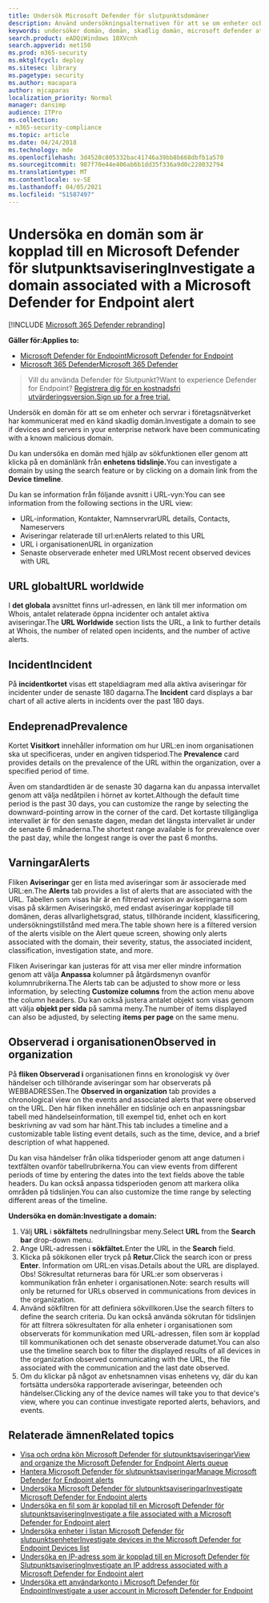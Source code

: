 ```yaml
---
title: Undersök Microsoft Defender för slutpunktsdomäner
description: Använd undersökningsalternativen för att se om enheter och servrar har kommunicerat med skadliga domäner.
keywords: undersöker domän, domän, skadlig domän, microsoft defender atp, avisering, URL
search.product: eADQiWindows 10XVcnh
search.appverid: met150
ms.prod: m365-security
ms.mktglfcycl: deploy
ms.sitesec: library
ms.pagetype: security
ms.author: macapara
author: mjcaparas
localization_priority: Normal
manager: dansimp
audience: ITPro
ms.collection:
- m365-security-compliance
ms.topic: article
ms.date: 04/24/2018
ms.technology: mde
ms.openlocfilehash: 3d4520c805332bac41746a39bb8b668dbfb1a570
ms.sourcegitcommit: 987f70e44e406ab6b1dd35f336a9d0c228032794
ms.translationtype: MT
ms.contentlocale: sv-SE
ms.lasthandoff: 04/05/2021
ms.locfileid: "51587497"
---
```

# <a name="investigate-a-domain-associated-with-a-microsoft-defender-for-endpoint-alert"></a><span data-ttu-id="104ff-104">Undersöka en domän som är kopplad till en Microsoft Defender för slutpunktsavisering</span><span class="sxs-lookup"><span data-stu-id="104ff-104">Investigate a domain associated with a Microsoft Defender for Endpoint alert</span></span>

[!INCLUDE [Microsoft 365 Defender rebranding](../../includes/microsoft-defender.md)]


<span data-ttu-id="104ff-105">**Gäller för:**</span><span class="sxs-lookup"><span data-stu-id="104ff-105">**Applies to:**</span></span>
- [<span data-ttu-id="104ff-106">Microsoft Defender för Endpoint</span><span class="sxs-lookup"><span data-stu-id="104ff-106">Microsoft Defender for Endpoint</span></span>](https://go.microsoft.com/fwlink/p/?linkid=2154037)
- [<span data-ttu-id="104ff-107">Microsoft 365 Defender</span><span class="sxs-lookup"><span data-stu-id="104ff-107">Microsoft 365 Defender</span></span>](https://go.microsoft.com/fwlink/?linkid=2118804)

><span data-ttu-id="104ff-108">Vill du använda Defender för Slutpunkt?</span><span class="sxs-lookup"><span data-stu-id="104ff-108">Want to experience Defender for Endpoint?</span></span> [<span data-ttu-id="104ff-109">Registrera dig för en kostnadsfri utvärderingsversion.</span><span class="sxs-lookup"><span data-stu-id="104ff-109">Sign up for a free trial.</span></span>](https://www.microsoft.com/microsoft-365/windows/microsoft-defender-atp?ocid=docs-wdatp-investigatedomain-abovefoldlink) 

<span data-ttu-id="104ff-110">Undersök en domän för att se om enheter och servrar i företagsnätverket har kommunicerat med en känd skadlig domän.</span><span class="sxs-lookup"><span data-stu-id="104ff-110">Investigate a domain to see if devices and servers in your enterprise network have been communicating with a known malicious domain.</span></span>

<span data-ttu-id="104ff-111">Du kan undersöka en domän med hjälp av sökfunktionen eller genom att klicka på en domänlänk från **enhetens tidslinje.**</span><span class="sxs-lookup"><span data-stu-id="104ff-111">You can investigate a domain by using the search feature or by clicking on a domain link from the **Device timeline**.</span></span>

<span data-ttu-id="104ff-112">Du kan se information från följande avsnitt i URL-vyn:</span><span class="sxs-lookup"><span data-stu-id="104ff-112">You can see information from the following sections in the URL view:</span></span>

- <span data-ttu-id="104ff-113">URL-information, Kontakter, Namnservrar</span><span class="sxs-lookup"><span data-stu-id="104ff-113">URL details, Contacts, Nameservers</span></span>
- <span data-ttu-id="104ff-114">Aviseringar relaterade till url:en</span><span class="sxs-lookup"><span data-stu-id="104ff-114">Alerts related to this URL</span></span> 
- <span data-ttu-id="104ff-115">URL i organisationen</span><span class="sxs-lookup"><span data-stu-id="104ff-115">URL in organization</span></span>
- <span data-ttu-id="104ff-116">Senaste observerade enheter med URL</span><span class="sxs-lookup"><span data-stu-id="104ff-116">Most recent observed devices with URL</span></span>

## <a name="url-worldwide"></a><span data-ttu-id="104ff-117">URL globalt</span><span class="sxs-lookup"><span data-stu-id="104ff-117">URL worldwide</span></span>

<span data-ttu-id="104ff-118">I **det globala** avsnittet finns url-adressen, en länk till mer information om Whois, antalet relaterade öppna incidenter och antalet aktiva aviseringar.</span><span class="sxs-lookup"><span data-stu-id="104ff-118">The **URL Worldwide** section lists the URL, a link to further details at Whois, the number of related open incidents, and the number of active alerts.</span></span>

## <a name="incident"></a><span data-ttu-id="104ff-119">Incident</span><span class="sxs-lookup"><span data-stu-id="104ff-119">Incident</span></span>

<span data-ttu-id="104ff-120">På **incidentkortet** visas ett stapeldiagram med alla aktiva aviseringar för incidenter under de senaste 180 dagarna.</span><span class="sxs-lookup"><span data-stu-id="104ff-120">The **Incident** card displays a bar chart of all active alerts in incidents over the past 180 days.</span></span>

## <a name="prevalence"></a><span data-ttu-id="104ff-121">Endeprenad</span><span class="sxs-lookup"><span data-stu-id="104ff-121">Prevalence</span></span>

<span data-ttu-id="104ff-122">Kortet **Visitkort** innehåller information om hur URL:en inom organisationen ska ut specificeras, under en angiven tidsperiod.</span><span class="sxs-lookup"><span data-stu-id="104ff-122">The **Prevalence** card provides details on the prevalence of the URL within the organization, over a specified period of time.</span></span>

<span data-ttu-id="104ff-123">Även om standardtiden är de senaste 30 dagarna kan du anpassa intervallet genom att välja nedåtpilen i hörnet av kortet.</span><span class="sxs-lookup"><span data-stu-id="104ff-123">Although the default time period is the past 30 days, you can customize the range by selecting the downward-pointing arrow in the corner of the card.</span></span> <span data-ttu-id="104ff-124">Det kortaste tillgängliga intervallet är för den senaste dagen, medan det längsta intervallet är under de senaste 6 månaderna.</span><span class="sxs-lookup"><span data-stu-id="104ff-124">The shortest range available is for prevalence over the past day, while the longest range is over the past 6 months.</span></span>

## <a name="alerts"></a><span data-ttu-id="104ff-125">Varningar</span><span class="sxs-lookup"><span data-stu-id="104ff-125">Alerts</span></span>

<span data-ttu-id="104ff-126">Fliken **Aviseringar** ger en lista med aviseringar som är associerade med URL:en.</span><span class="sxs-lookup"><span data-stu-id="104ff-126">The **Alerts** tab provides a list of alerts that are associated with the URL.</span></span> <span data-ttu-id="104ff-127">Tabellen som visas här är en filtrerad version av aviseringarna som visas på skärmen Aviseringskö, med endast aviseringar kopplade till domänen, deras allvarlighetsgrad, status, tillhörande incident, klassificering, undersökningstillstånd med mera.</span><span class="sxs-lookup"><span data-stu-id="104ff-127">The table shown here is a filtered version of the alerts visible on the Alert queue screen, showing only alerts associated with the domain, their severity, status, the associated incident, classification, investigation state, and more.</span></span>

<span data-ttu-id="104ff-128">Fliken Aviseringar kan justeras för att visa mer eller mindre information genom att välja **Anpassa** kolumner på åtgärdsmenyn ovanför kolumnrubrikerna.</span><span class="sxs-lookup"><span data-stu-id="104ff-128">The Alerts tab can be adjusted to show more or less information, by selecting **Customize columns** from the action menu above the column headers.</span></span> <span data-ttu-id="104ff-129">Du kan också justera antalet objekt som visas genom att välja **objekt per sida** på samma meny.</span><span class="sxs-lookup"><span data-stu-id="104ff-129">The number of items displayed can also be adjusted, by selecting **items per page** on the same menu.</span></span>

## <a name="observed-in-organization"></a><span data-ttu-id="104ff-130">Observerad i organisationen</span><span class="sxs-lookup"><span data-stu-id="104ff-130">Observed in organization</span></span>

<span data-ttu-id="104ff-131">På **fliken Observerad i** organisationen finns en kronologisk vy över händelser och tillhörande aviseringar som har observerats på WEBBADRESSen.</span><span class="sxs-lookup"><span data-stu-id="104ff-131">The **Observed in organization** tab provides a chronological view on the events and associated alerts that were observed on the URL.</span></span> <span data-ttu-id="104ff-132">Den här fliken innehåller en tidslinje och en anpassningsbar tabell med händelseinformation, till exempel tid, enhet och en kort beskrivning av vad som har hänt.</span><span class="sxs-lookup"><span data-stu-id="104ff-132">This tab includes a timeline and a customizable table listing event details, such as the time, device, and a brief description of what happened.</span></span> 

<span data-ttu-id="104ff-133">Du kan visa händelser från olika tidsperioder genom att ange datumen i textfälten ovanför tabellrubrikerna.</span><span class="sxs-lookup"><span data-stu-id="104ff-133">You can view events from different periods of time by entering the dates into the text fields above the table headers.</span></span> <span data-ttu-id="104ff-134">Du kan också anpassa tidsperioden genom att markera olika områden på tidslinjen.</span><span class="sxs-lookup"><span data-stu-id="104ff-134">You can also customize the time range by selecting different areas of the timeline.</span></span>

<span data-ttu-id="104ff-135">**Undersöka en domän:**</span><span class="sxs-lookup"><span data-stu-id="104ff-135">**Investigate a domain:**</span></span>

1. <span data-ttu-id="104ff-136">Välj **URL** i **sökfältets** nedrullningsbar meny.</span><span class="sxs-lookup"><span data-stu-id="104ff-136">Select **URL** from the **Search bar** drop-down menu.</span></span>
2. <span data-ttu-id="104ff-137">Ange URL-adressen i **sökfältet.**</span><span class="sxs-lookup"><span data-stu-id="104ff-137">Enter the URL in the **Search** field.</span></span>
3. <span data-ttu-id="104ff-138">Klicka på sökikonen eller tryck på **Retur.**</span><span class="sxs-lookup"><span data-stu-id="104ff-138">Click the search icon   or press **Enter**.</span></span> <span data-ttu-id="104ff-139">Information om URL:en visas.</span><span class="sxs-lookup"><span data-stu-id="104ff-139">Details about the URL are displayed.</span></span> <span data-ttu-id="104ff-140">Obs! Sökresultat returneras bara för URL:er som observeras i kommunikation från enheter i organisationen.</span><span class="sxs-lookup"><span data-stu-id="104ff-140">Note: search results will only be returned for URLs observed in communications from devices in the organization.</span></span>
4. <span data-ttu-id="104ff-141">Använd sökfiltren för att definiera sökvillkoren.</span><span class="sxs-lookup"><span data-stu-id="104ff-141">Use the search filters to define the search criteria.</span></span> <span data-ttu-id="104ff-142">Du kan också använda sökrutan för tidslinjen för att filtrera sökresultaten för alla enheter i organisationen som observerats för kommunikation med URL-adressen, filen som är kopplad till kommunikationen och det senaste observerade datumet.</span><span class="sxs-lookup"><span data-stu-id="104ff-142">You can also use the timeline search box to filter the displayed results of all devices in the organization observed communicating with the URL, the file associated with the communication and the last date observed.</span></span>
5. <span data-ttu-id="104ff-143">Om du klickar på något av enhetsnamnen visas enhetens vy, där du kan fortsätta undersöka rapporterade aviseringar, beteenden och händelser.</span><span class="sxs-lookup"><span data-stu-id="104ff-143">Clicking any of the device names will take you to that device's view, where you can continue investigate reported alerts, behaviors, and events.</span></span>

## <a name="related-topics"></a><span data-ttu-id="104ff-144">Relaterade ämnen</span><span class="sxs-lookup"><span data-stu-id="104ff-144">Related topics</span></span>
- [<span data-ttu-id="104ff-145">Visa och ordna kön Microsoft Defender för slutpunktsaviseringar</span><span class="sxs-lookup"><span data-stu-id="104ff-145">View and organize the Microsoft Defender for Endpoint Alerts queue</span></span>](alerts-queue.md)
- [<span data-ttu-id="104ff-146">Hantera Microsoft Defender för slutpunktsaviseringar</span><span class="sxs-lookup"><span data-stu-id="104ff-146">Manage Microsoft Defender for Endpoint alerts</span></span>](manage-alerts.md)
- [<span data-ttu-id="104ff-147">Undersöka Microsoft Defender för slutpunktsaviseringar</span><span class="sxs-lookup"><span data-stu-id="104ff-147">Investigate Microsoft Defender for Endpoint alerts</span></span>](investigate-alerts.md)
- [<span data-ttu-id="104ff-148">Undersöka en fil som är kopplad till en Microsoft Defender för slutpunktsavisering</span><span class="sxs-lookup"><span data-stu-id="104ff-148">Investigate a file associated with a Microsoft Defender for Endpoint alert</span></span>](investigate-files.md)
- [<span data-ttu-id="104ff-149">Undersöka enheter i listan Microsoft Defender för slutpunktsenheter</span><span class="sxs-lookup"><span data-stu-id="104ff-149">Investigate devices in the Microsoft Defender for Endpoint Devices list</span></span>](investigate-machines.md)
- [<span data-ttu-id="104ff-150">Undersöka en IP-adress som är kopplad till en Microsoft Defender för Slutpunktsavisering</span><span class="sxs-lookup"><span data-stu-id="104ff-150">Investigate an IP address associated with a Microsoft Defender for Endpoint alert</span></span>](investigate-ip.md)
- [<span data-ttu-id="104ff-151">Undersöka ett användarkonto i Microsoft Defender för Endpoint</span><span class="sxs-lookup"><span data-stu-id="104ff-151">Investigate a user account in Microsoft Defender for Endpoint</span></span>](investigate-user.md)
